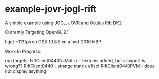 example-jovr-jogl-rift
======================

A simple example using JOGL, JOVR and Oculus Rift DK2

Currently Targeting OpenGL 2.1

I get ~113fps on OSX 10.8.5 on a mid-2010 MBP.

Work In Progress.

run targets:
RiftClient0440NoMatirx - textures added, but viewport is wrong??
RiftClient0440 - strange matrix effect
RiftClient0440PVM - does not display anything
